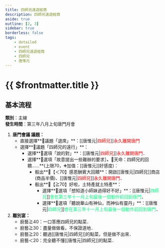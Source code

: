 ```yaml
---
title: 四師兄遠遊經商
description: 四師兄遠遊經商
aside: true
outline: [2, 3]
sidebar: true
borderless: false
tags:
    - detailed
    - event
    - 四師兄遠遊經商
    - 四師兄
    - 唐惟元
---
```


# {{ $frontmatter.title }}

## 基本流程
**類別**：主線<br>
**發生時間**：第三年八月上旬唐門月會<br>

1. **唐門會議 議題：**
   + 直接選擇**📜議題「退席」**：[[唐惟元|<span style='color: red;'>四師兄</span>]]<span style='color: red;'>永久離開唐門</span>
   + 選擇**📜議題「四師兄的遠行」**：
     + 選擇**📖選項「說的對」**：[[唐惟元|<span style='color: red;'>四師兄</span>]]<span style='color: red;'>永久離開唐門</span>．
     + 選擇**📖選項「故意提出一些難辦的要求］**、**🎲天命：四師兄的回饋......**(上限70，➕加值：[[唐惟元]]好感度)：
       + 骰出**🧾【＜70】感恩酬賓大回饋**：開啟[[唐惟元|四師兄]]商店(商品半價)、[[唐惟元|<span style='color: red;'>四師兄</span>]]<span style='color: red;'>永久離開唐門</span>．
       + 骰出**🧾【≧70】好啦，土特產就土特產**：
         + 選擇**📖選項「想知道小師妹過得好不好」**：[[唐惟元|<span style='color: #00FF7F;'>四師兄</span>]]<span style='color: #00FF7F;'>會在第三年十一月上旬最後一個動作前回到唐門</span>．
         + 選擇**📖選項「聽說華山有神仙，而神仙有靈丹」**：[[唐惟元|<span style='color: #00FF7F;'>四師兄</span>]]<span style='color: #00FF7F;'>會在第三年十一月上旬最後一個動作前回到唐門</span>．
2. **離別宴：**
   + 廚藝≧40：一口答應四師兄的點菜．
   + 廚藝≧30：盡量做做看，不保證道地．
   + 廚藝≧20：聽過[[唐惟元|四師兄]]的點菜，但是做不出來．
   + 廚藝＜20：完全聽不懂[[唐惟元|四師兄]]的點菜．
